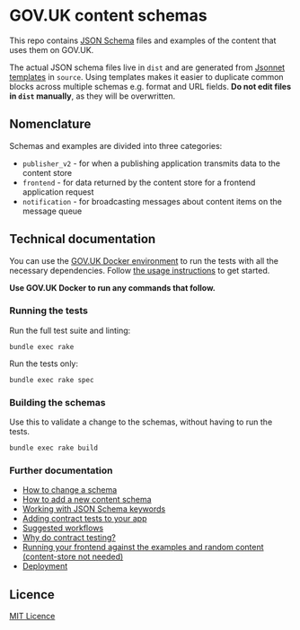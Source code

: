 # GOV.UK content schemas

This repo contains [JSON Schema](http://json-schema.org/) files and examples of the content that uses them on GOV.UK.

The actual JSON schema files live in `dist` and are generated from [Jsonnet templates](https://jsonnet.org) in `source`. Using templates makes it easier to duplicate common blocks across multiple schemas e.g. format and URL fields. **Do not edit files in `dist` manually**, as they will be overwritten.

## Nomenclature

Schemas and examples are divided into three categories:

* `publisher_v2` - for when a publishing application transmits data to the content store
* `frontend` - for data returned by the content store for a frontend application request
* `notification` - for broadcasting messages about content items on the message queue

## Technical documentation

You can use the [GOV.UK Docker environment](https://github.com/alphagov/govuk-docker) to run the tests with all the necessary dependencies. Follow [the usage instructions](https://github.com/alphagov/govuk-docker#usage) to get started.

**Use GOV.UK Docker to run any commands that follow.**

### Running the tests

Run the full test suite and linting:

```
bundle exec rake
```

Run the tests only:

```
bundle exec rake spec
```

### Building the schemas

Use this to validate a change to the schemas, without having to run the tests.

```
bundle exec rake build
```

### Further documentation

* [How to change a schema](docs/changing-a-schema.md)
* [How to add a new content schema](docs/adding-a-new-schema.md)
* [Working with JSON Schema keywords](docs/working-with-json-schema-keywords.md)
* [Adding contract tests to your app](docs/contract-testing-howto.md)
* [Suggested workflows](docs/suggested-workflows.md)
* [Why do contract testing?](docs/why-contract-testing.md)
* [Running your frontend against the examples and random content (content-store not needed)](docs/running-frontend-against-examples.md)
* [Deployment](docs/deployment.md)

## Licence

[MIT Licence](LICENCE)
